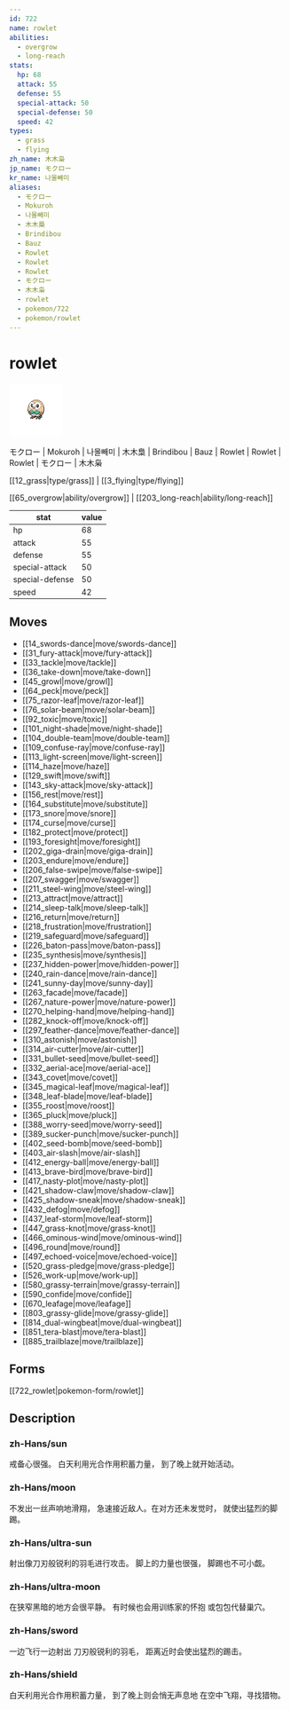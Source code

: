 ```yaml
---
id: 722
name: rowlet
abilities:
  - overgrow
  - long-reach
stats:
  hp: 68
  attack: 55
  defense: 55
  special-attack: 50
  special-defense: 50
  speed: 42
types:
  - grass
  - flying
zh_name: 木木枭
jp_name: モクロー
kr_name: 나몰빼미
aliases:
  - モクロー
  - Mokuroh
  - 나몰빼미
  - 木木梟
  - Brindibou
  - Bauz
  - Rowlet
  - Rowlet
  - Rowlet
  - モクロー
  - 木木枭
  - rowlet
  - pokemon/722
  - pokemon/rowlet
---
```

# rowlet

![](https://raw.githubusercontent.com/PokeAPI/sprites/master/sprites/pokemon/722.png)

モクロー | Mokuroh | 나몰빼미 | 木木梟 | Brindibou | Bauz | Rowlet | Rowlet | Rowlet | モクロー | 木木枭

[[12_grass|type/grass]] | [[3_flying|type/flying]]

[[65_overgrow|ability/overgrow]] | [[203_long-reach|ability/long-reach]]

|stat|value|
|---|---|
|hp|68|
|attack|55|
|defense|55|
|special-attack|50|
|special-defense|50|
|speed|42|


## Moves

- [[14_swords-dance|move/swords-dance]]
- [[31_fury-attack|move/fury-attack]]
- [[33_tackle|move/tackle]]
- [[36_take-down|move/take-down]]
- [[45_growl|move/growl]]
- [[64_peck|move/peck]]
- [[75_razor-leaf|move/razor-leaf]]
- [[76_solar-beam|move/solar-beam]]
- [[92_toxic|move/toxic]]
- [[101_night-shade|move/night-shade]]
- [[104_double-team|move/double-team]]
- [[109_confuse-ray|move/confuse-ray]]
- [[113_light-screen|move/light-screen]]
- [[114_haze|move/haze]]
- [[129_swift|move/swift]]
- [[143_sky-attack|move/sky-attack]]
- [[156_rest|move/rest]]
- [[164_substitute|move/substitute]]
- [[173_snore|move/snore]]
- [[174_curse|move/curse]]
- [[182_protect|move/protect]]
- [[193_foresight|move/foresight]]
- [[202_giga-drain|move/giga-drain]]
- [[203_endure|move/endure]]
- [[206_false-swipe|move/false-swipe]]
- [[207_swagger|move/swagger]]
- [[211_steel-wing|move/steel-wing]]
- [[213_attract|move/attract]]
- [[214_sleep-talk|move/sleep-talk]]
- [[216_return|move/return]]
- [[218_frustration|move/frustration]]
- [[219_safeguard|move/safeguard]]
- [[226_baton-pass|move/baton-pass]]
- [[235_synthesis|move/synthesis]]
- [[237_hidden-power|move/hidden-power]]
- [[240_rain-dance|move/rain-dance]]
- [[241_sunny-day|move/sunny-day]]
- [[263_facade|move/facade]]
- [[267_nature-power|move/nature-power]]
- [[270_helping-hand|move/helping-hand]]
- [[282_knock-off|move/knock-off]]
- [[297_feather-dance|move/feather-dance]]
- [[310_astonish|move/astonish]]
- [[314_air-cutter|move/air-cutter]]
- [[331_bullet-seed|move/bullet-seed]]
- [[332_aerial-ace|move/aerial-ace]]
- [[343_covet|move/covet]]
- [[345_magical-leaf|move/magical-leaf]]
- [[348_leaf-blade|move/leaf-blade]]
- [[355_roost|move/roost]]
- [[365_pluck|move/pluck]]
- [[388_worry-seed|move/worry-seed]]
- [[389_sucker-punch|move/sucker-punch]]
- [[402_seed-bomb|move/seed-bomb]]
- [[403_air-slash|move/air-slash]]
- [[412_energy-ball|move/energy-ball]]
- [[413_brave-bird|move/brave-bird]]
- [[417_nasty-plot|move/nasty-plot]]
- [[421_shadow-claw|move/shadow-claw]]
- [[425_shadow-sneak|move/shadow-sneak]]
- [[432_defog|move/defog]]
- [[437_leaf-storm|move/leaf-storm]]
- [[447_grass-knot|move/grass-knot]]
- [[466_ominous-wind|move/ominous-wind]]
- [[496_round|move/round]]
- [[497_echoed-voice|move/echoed-voice]]
- [[520_grass-pledge|move/grass-pledge]]
- [[526_work-up|move/work-up]]
- [[580_grassy-terrain|move/grassy-terrain]]
- [[590_confide|move/confide]]
- [[670_leafage|move/leafage]]
- [[803_grassy-glide|move/grassy-glide]]
- [[814_dual-wingbeat|move/dual-wingbeat]]
- [[851_tera-blast|move/tera-blast]]
- [[885_trailblaze|move/trailblaze]]

## Forms



[[722_rowlet|pokemon-form/rowlet]]

## Description

### zh-Hans/sun

戒备心很强。
白天利用光合作用积蓄力量，
到了晚上就开始活动。

### zh-Hans/moon

不发出一丝声响地滑翔，
急速接近敌人。在对方还未发觉时，
就使出猛烈的脚踢。

### zh-Hans/ultra-sun

射出像刀刃般锐利的羽毛进行攻击。
脚上的力量也很强，
脚踢也不可小觑。

### zh-Hans/ultra-moon

在狭窄黑暗的地方会很平静。
有时候也会用训练家的怀抱
或包包代替巢穴。

### zh-Hans/sword

一边飞行一边射出
刀刃般锐利的羽毛，
距离近时会使出猛烈的踢击。

### zh-Hans/shield

白天利用光合作用积蓄力量，
到了晚上则会悄无声息地
在空中飞翔，寻找猎物。

